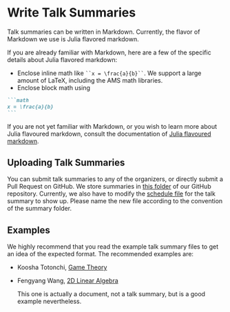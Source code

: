 # Write Talk Summaries

Talk summaries can be written in Markdown. Currently, the flavor of Markdown we
use is Julia flavored markdown.

If you are already familiar with Markdown, here are a few of the specific
details about Julia flavored markdown:

- Enclose inline math like ``` ``x = \frac{a}{b}`` ```. We support a large
  amount of LaTeX, including the AMS math libraries.
- Enclose block math using

`````md
```math
x = \frac{a}{b}
```
`````

If you are not yet familiar with Markdown, or you wish to learn more about
Julia flavoured markdown, consult the documentation of [Julia flavoured
markdown](http://docs.julialang.org/en/release-0.5/manual/documentation/#markdown-syntax).

## Uploading Talk Summaries

You can submit talk summaries to any of the organizers, or directly submit a
Pull Request on GitHub. We store summaries in [this
folder](https://github.com/wumss/seminar/tree/master/summary) of our GitHub
repository. Currently, we also have to modify the [schedule
file](https://github.com/wumss/seminar/blob/master/schedule.json) for the talk
summary to show up. Please name the new file according to the convention of the
summary folder.

## Examples

We highly recommend that you read the example talk summary files to get an idea
of the expected format. The recommended examples are:

- Koosha Totonchi, [Game
  Theory](https://github.com/wumss/seminar/blob/master/summary/kt-GameTheory)

- Fengyang Wang, [2D Linear
  Algebra](https://github.com/wunss/seminar/blob/master/document/2d-linear-algebra)

  This one is actually a document, not a talk summary, but is a good example
  nevertheless.
